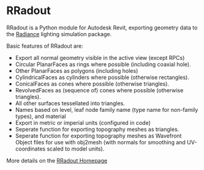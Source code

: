 # RRadout
RRadout is a Python module for Autodesk Revit, exporting geometry data to the 
<a href="http://www.radiance-online.org/">Radiance</a> lighting simulation package.

Basic features of RRadout are:

<ul TYPE=SQUARE>
	<li> Export all normal geometry visible in the active view (except RPCs)
	</li>
	<li> Circular PlanarFaces as rings where possible (including coaxial hole).
	</li>
	<li> Other PlanarFaces as polygons (including holes)
	</li>
	<li> CylindricalFaces as cylinders where possible (otherwise rectangles).
	</li>
	<li> ConicalFaces as cones where possible (otherwise triangles).
	</li>
	<li> RevolvedFaces as (sequence of) cones where possible (otherwise
		triangles).
	</li>
	<li> All other surfaces tessellated into triangles.
	</li>
	<li> Names based on level, leaf node family name (type name for
		non-family types), and material
	</li>
	<li> Export in metric or imperial units (configured in code)
	</li>
	<li> Seperate function for exporting topography meshes as triangles.
	</li>
	<li> Seperate function for exporting topography meshes as Wavefront
		Object files for use with obj2mesh (with normals for smoothing and
		UV-coordinates scaled to model units).
	</li>
</ul>

More details on the <a href="http://www.schorsch.com/en/download/rradout/">RRadout Homepage</a>
